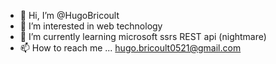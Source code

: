 - 👋 Hi, I’m @HugoBricoult
- 👀 I’m interested in web technology
- 🌱 I’m currently learning microsoft ssrs REST api (nightmare)
- 📫 How to reach me ... hugo.bricoult0521@gmail.com

<!---
HugoBricoult/HugoBricoult is a ✨ special ✨ repository because its `README.md` (this file) appears on your GitHub profile.
You can click the Preview link to take a look at your changes.
--->
